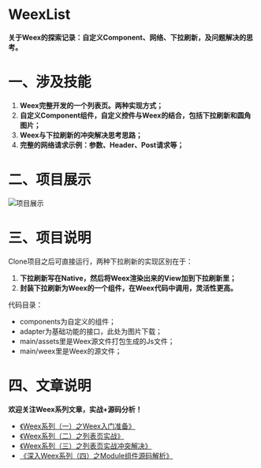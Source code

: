 # WeexList

**关于Weex的探索记录：自定义Component、网络、下拉刷新，及问题解决的思考。**

# 一、涉及技能

1. **Weex完整开发的一个列表页。两种实现方式；**
2. **自定义Component组件，自定义控件与Weex的结合，包括下拉刷新和圆角图片；**
3. **Weex与下拉刷新的冲突解决思考思路；**
4. **完整的网络请求示例：参数、Header、Post请求等；**

# 二、项目展示
![项目展示](http://upload-images.jianshu.io/upload_images/4056837-6be5b0c6c344f13f?imageMogr2/auto-orient/strip)

# 三、项目说明
Clone项目之后可直接运行，两种下拉刷新的实现区别在于：
1. **下拉刷新写在Native，然后将Weex渲染出来的View加到下拉刷新里；**
2. **封装下拉刷新为Weex的一个组件，在Weex代码中调用，灵活性更高。**

代码目录：
- components为自定义的组件；
- adapter为基础功能的接口，此处为图片下载；
- main/assets里是Weex源文件打包生成的Js文件；
- main/weex里是Weex的源文件；

# 四、文章说明

**欢迎关注Weex系列文章，实战+源码分析！**

- [《Weex系列（一）之Weex入门准备》](http://www.jianshu.com/p/657896f60706)
- [《Weex系列（二）之列表页实战》](http://www.jianshu.com/p/64288751cfc3)
- [《Weex系列（三）之列表页实战冲突解决》](http://www.jianshu.com/p/27420a612d55)
- [《深入Weex系列（四）之Module组件源码解析》](http://www.jianshu.com/p/208abd91f54e)
